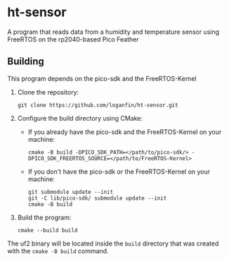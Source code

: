 # ht-sensor

A program that reads data from a humidity and temperature sensor using FreeRTOS on the rp2040-based Pico Feather

## Building

This program depends on the pico-sdk and the FreeRTOS-Kernel

1. Clone the repository:

    ```
    git clone https://github.com/loganfin/ht-sensor.git
    ```
2. Configure the build directory using CMake:
    * If you already have the pico-sdk and the FreeRTOS-Kernel on your machine:
    
        ```
        cmake -B build -DPICO_SDK_PATH=</path/to/pico-sdk/> -DPICO_SDK_FREERTOS_SOURCE=</path/to/FreeRTOS-Kernel>
        ```
    * If you don't have the pico-sdk or the FreeRTOS-Kernel on your machine:
    
        ```
        git submodule update --init
        git -C lib/pico-sdk/ submodule update --init
        cmake -B build
        ```
3. Build the program:

    ```
    cmake --build build
    ```

The uf2 binary will be located inside the `build` directory that was created with the `cmake -B build` command.
